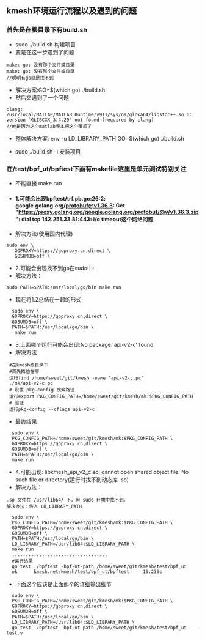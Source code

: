 ##  kmesh环境运行流程以及遇到的问题
### 首先是在根目录下有build.sh
- sudo ./build.sh 构建项目
- 要是在这一步遇到了问题
```
make: go: 没有那个文件或目录
make: go: 没有那个文件或目录
//明明有go就是找不到
```
- 解决方案:GO=$(which go) ./build.sh
- 然后又遇到了一个问题
```
clang: /usr/local/MATLAB/MATLAB_Runtime/v911/sys/os/glnxa64/libstdc++.so.6: version `GLIBCXX_3.4.29' not found (required by clang)
//他是因为这个matlab版本把这个覆盖了
```
- 整体解决方案: env -u LD_LIBRARY_PATH GO=$(which go) ./build.sh

- sudo ./build.sh -i 安装项目
### 在/test/bpf_ut/bpftest下面有makefile这里是单元测试特别关注
- 不能直接 make  run
- #### 1.可能会出现bpftest/trf.pb.go:26:2: google.golang.org/protobuf@v1.36.3: Get "https://proxy.golang.org/google.golang.org/protobuf/@v/v1.36.3.zip": dial tcp 142.251.33.81:443: i/o timeout这个网络问题
- 解决方法(使用国内代理)
```
sudo env \
   GOPROXY=https://goproxy.cn,direct \
   GOSUMDB=off \
```
- 2.可能会出现找不到go在sudo中:
-  解决方法：
```
sudo PATH=$PATH:/usr/local/go/bin make run
```
-  现在将1.2总结在一起的形式
```
  sudo env \
  GOPROXY=https://goproxy.cn,direct \
  GOSUMDB=off \
  PATH=$PATH:/usr/local/go/bin \
   make run
```
-  3.上面哪个运行可能会出现:No package 'api-v2-c' found
- 解决方法
```
 #在kmesh根目录下
 #首先找他在哪
 运行find /home/sweet/git/kmesh -name "api-v2-c.pc"
 ./mk/api-v2-c.pc
 # 设置 pkg-config 搜索路径
 运行export PKG_CONFIG_PATH=/home/sweet/git/kmesh/mk:$PKG_CONFIG_PATH
 # 验证
 运行pkg-config --cflags api-v2-c
```
- 最终结果
```
  sudo env \
  PKG_CONFIG_PATH=/home/sweet/git/kmesh/mk:$PKG_CONFIG_PATH \
  GOPROXY=https://goproxy.cn,direct \
  GOSUMDB=off \
  PATH=$PATH:/usr/local/go/bin \
  make run
```
-  4.可能出现: libkmesh_api_v2_c.so: cannot open shared object file: No such file or directory(运行时找不到动态库 .so)
- 解决方法：
```
.so 文件在 /usr/lib64/ 下，但 sudo 环境中找不到。
解决办法：传入 LD_LIBRARY_PATH
```

```
  sudo env \
  PKG_CONFIG_PATH=/home/sweet/git/kmesh/mk:$PKG_CONFIG_PATH \
  GOPROXY=https://goproxy.cn,direct \
  GOSUMDB=off \
  PATH=$PATH:/usr/local/go/bin \
  LD_LIBRARY_PATH=/usr/lib64:$LD_LIBRARY_PATH \
  make run
  ...................................
  #运行结果
  go test ./bpftest -bpf-ut-path /home/sweet/git/kmesh/test/bpf_ut 
  ok      kmesh.net/kmesh/test/bpf_ut/bpftest     15.233s
```
- 下面这个应该是上面那个的详细输出细节
```
  sudo env \
  PKG_CONFIG_PATH=/home/sweet/git/kmesh/mk:$PKG_CONFIG_PATH \
  GOPROXY=https://goproxy.cn,direct \
  GOSUMDB=off \
  PATH=$PATH:/usr/local/go/bin \
  LD_LIBRARY_PATH=/usr/lib64:$LD_LIBRARY_PATH \
  go test ./bpftest -bpf-ut-path /home/sweet/git/kmesh/test/bpf_ut   -test.v
```
